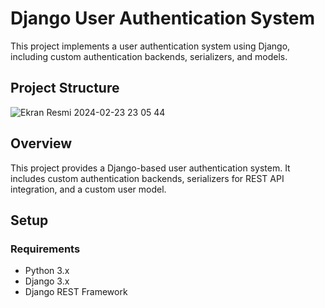 # Django User Authentication System

This project implements a user authentication system using Django, including custom authentication backends, serializers, and models.

## Project Structure



![Ekran Resmi 2024-02-23 23 05 44](https://github.com/Nomadyb/BlogProject/assets/51696895/918ccf9a-c782-4b0b-9669-fdd0558eec07)



## Overview

This project provides a Django-based user authentication system. It includes custom authentication backends, serializers for REST API integration, and a custom user model.

## Setup

### Requirements

- Python 3.x
- Django 3.x
- Django REST Framework







